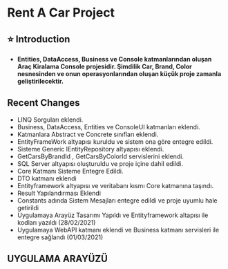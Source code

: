 # Rent A Car Project

## ⭐ Introduction 
- **Entities, DataAccess, Business ve Console katmanlarından oluşan Araç Kiralama Console projesidir. Şimdilik Car, Brand, Color nesnesinden ve onun operasyonlarından oluşan küçük proje zamanla geliştirilecektir.**

## Recent Changes

- LINQ Sorguları eklendi.
- Business, DataAccess, Entities ve ConsoleUI katmanları eklendi.
- Katmanlara Abstract ve Concrete sınıfları eklendi.
- EntityFrameWork altyapısı kuruldu ve sistem ona göre entegre edildi.
- Sisteme Generic IEntityRepository altyapısı eklendi.
- GetCarsByBrandId , GetCarsByColorId servislerini eklendi.
- SQL Server altyapısı oluşturuldu ve proje içine dahil edildi.
- Core Katmanı Sisteme Entegre Edildi.
- DTO katmanı eklendi 
- Entityframework altyapısı ve veritabanı kısmı Core katmanına taşındı.
- Result Yapılandırması Eklendi 
- Constants adında Sistem Mesajları entegre edildi ve proje uyumlu hale getirildi 
- Uygulamaya Arayüz Tasarımı Yapıldı ve Entityframework altapısı ile kodları yazıldı (28/02/2021)
- Uygulamaya WebAPI katmanı eklendi ve Business katmanı servisleri ile entegre sağlandı (01/03/2021)

## UYGULAMA ARAYÜZÜ

